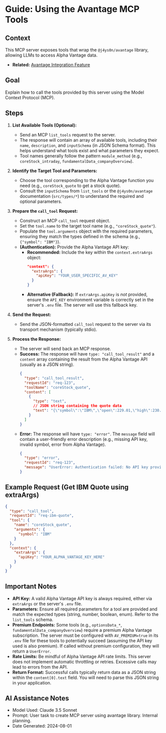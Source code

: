 # Guide: Using the Avantage MCP Tools

## Context

This MCP server exposes tools that wrap the `@j4ys0n/avantage` library, allowing LLMs to access Alpha Vantage data.

-   **Related:** [Avantage Integration Feature](../features/avantage_integration/feature.md)

## Goal

Explain how to call the tools provided by this server using the Model Context Protocol (MCP).

## Steps

1.  **List Available Tools (Optional):**
    *   Send an MCP `list_tools` request to the server.
    *   The response will contain an array of available tools, including their `name`, `description`, and `inputSchema` (in JSON Schema format). This helps understand what tools exist and what parameters they expect.
    *   Tool names generally follow the pattern `module_method` (e.g., `coreStock_intraday`, `fundamentalData_companyOverview`).

2.  **Identify the Target Tool and Parameters:**
    *   Choose the tool corresponding to the Alpha Vantage function you need (e.g., `coreStock_quote` to get a stock quote).
    *   Consult the `inputSchema` from `list_tools` or the `@j4ys0n/avantage` documentation (`src/types/*`) to understand the required and optional parameters.

3.  **Prepare the `call_tool` Request:**
    *   Construct an MCP `call_tool` request object.
    *   Set the `tool.name` to the target tool name (e.g., `"coreStock_quote"`).
    *   Populate the `tool.arguments` object with the required parameters, ensuring they match the types defined in the schema (e.g., `{"symbol": "IBM"}`).
    *   **(Authentication):** Provide the Alpha Vantage API key:
        *   **Recommended:** Include the key within the `context.extraArgs` object:
            ```json
            "context": {
              "extraArgs": {
                "apiKey": "YOUR_USER_SPECIFIC_AV_KEY"
              }
            }
            ```
        *   **Alternative (Fallback):** If `extraArgs.apiKey` is *not* provided, ensure the `API_KEY` environment variable is correctly set in the server's `.env` file. The server will use this fallback key.

4.  **Send the Request:**
    *   Send the JSON-formatted `call_tool` request to the server via its transport mechanism (typically stdio).

5.  **Process the Response:**
    *   The server will send back an MCP response.
    *   **Success:** The response will have `type: "call_tool_result"` and a `content` array containing the result from the Alpha Vantage API (usually as a JSON string).
        ```json
        {
          "type": "call_tool_result",
          "requestId": "req-123",
          "toolName": "coreStock_quote",
          "content": [
            {
              "type": "text",
              // JSON string containing the quote data
              "text": "{\"symbol\":\"IBM\",\"open\":229.01,\"high\":230.5,\"low\":228.6,\"price\":229.0,\"volume\":\"...\", ...}"
            }
          ]
        }
        ```
    *   **Error:** The response will have `type: "error"`. The `message` field will contain a user-friendly error description (e.g., missing API key, invalid symbol, error from Alpha Vantage).
        ```json
        {
          "type": "error",
          "requestId": "req-123",
          "message": "UserError: Authentication failed: No API key provided..."
        }
        ```

## Example Request (Get IBM Quote using extraArgs)

```json
{
  "type": "call_tool",
  "requestId": "req-ibm-quote",
  "tool": {
    "name": "coreStock_quote",
    "arguments": {
      "symbol": "IBM"
    }
  },
  "context": {
    "extraArgs": {
      "apiKey": "YOUR_ALPHA_VANTAGE_KEY_HERE"
    }
  }
}
```

## Important Notes

*   **API Key:** A valid Alpha Vantage API key is always required, either via `extraArgs` or the server's `.env` file.
*   **Parameters:** Ensure all required parameters for a tool are provided and match the expected types (string, number, boolean, enum). Refer to the `list_tools` schema.
*   **Premium Endpoints:** Some tools (e.g., `optionsData_*`, `fundamentalData_companyOverview`) require a premium Alpha Vantage subscription. The server must be configured with `AV_PREMIUM=true` in its `.env` file for these tools to potentially succeed (assuming the API key used is also premium). If called without premium configuration, they will return a `UserError`.
*   **Rate Limits:** Be mindful of Alpha Vantage API rate limits. This server does not implement automatic throttling or retries. Excessive calls may lead to errors from the API.
*   **Return Format:** Successful calls typically return data as a JSON string within the `content[0].text` field. You will need to parse this JSON string in your application.

## AI Assistance Notes

-   Model Used: Claude 3.5 Sonnet
-   Prompt: User task to create MCP server using avantage library. Internal planning.
-   Date Generated: 2024-08-01
